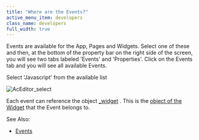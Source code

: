 ```yaml
---
title: "Where are the Events?"
active_menu_item: developers
class_name: developers
full_width: true
---
```



Events are available for the App, Pages and Widgets. Select one of these and then, at the bottom of the property bar on the right side of the screen, you will see two tabs labeled 'Events' and 'Properties'. Click on the Events tab and you will see all available Events.

Select 'Javascript' from the available list

![AcEditor\_select](/img/docs/aceditor_select.png)

Each event can reference the object [\_widget](../../../client-api/objects-titbits/ref-widget) . This is the [object of the Widget](../important-details/the-widget-object) that the Event belongs to.

See Also:

 - [Events](../../../../widget-properties-events/events/index)

